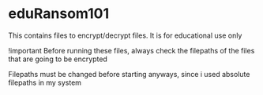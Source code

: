 # eduRansom101

This contains files to encrypt/decrypt files. It is for educational use only

!important
Before running these files, always check the filepaths of the files that are going to be encrypted

Filepaths must be changed before starting anyways, since i used absolute filepaths in my system

